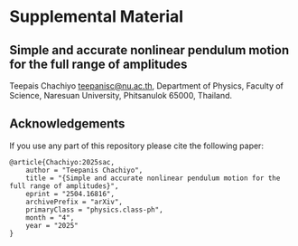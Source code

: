 # Supplemental Material
## Simple and accurate nonlinear pendulum motion for the full range of amplitudes
Teepais Chachiyo <teepanisc@nu.ac.th>, Department of Physics, Faculty of Science, Naresuan University, Phitsanulok 65000, Thailand.

## Acknowledgements

If you use any part of this repository please cite the following paper:

```
@article{Chachiyo:2025sac,
    author = "Teepanis Chachiyo",
    title = "{Simple and accurate nonlinear pendulum motion for the full range of amplitudes}",
    eprint = "2504.16816",
    archivePrefix = "arXiv",
    primaryClass = "physics.class-ph",
    month = "4",
    year = "2025"
}
